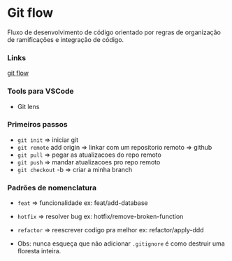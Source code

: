 # Git flow
Fluxo de desenvolvimento de código orientado por regras de organização de ramificações e integração de código.

### Links
[git flow](https://medium.com/trainingcenter/utilizando-o-fluxo-git-flow-e63d5e0d5e04)

### Tools para VSCode
- Git lens

### Primeiros passos
- `git init` => iniciar git
- `git remote` add origin <link-do-repositorio> => linkar com um repositorio remoto => github
- `git pull` => pegar as atualizacoes do repo remoto
- `git push` => mandar atualizacoes pro repo remoto
- `git checkout` -b <nome-da-branch> => criar a minha branch


### Padrões de nomenclatura
- `feat` => funcionalidade ex: feat/add-database
- `hotfix` => resolver bug ex: hotfix/remove-broken-function
- `refactor` => reescrever codigo pra melhor ex: refactor/apply-ddd



- Obs: nunca esqueça que não adicionar `.gitignore` é como destruir uma floresta inteira.
